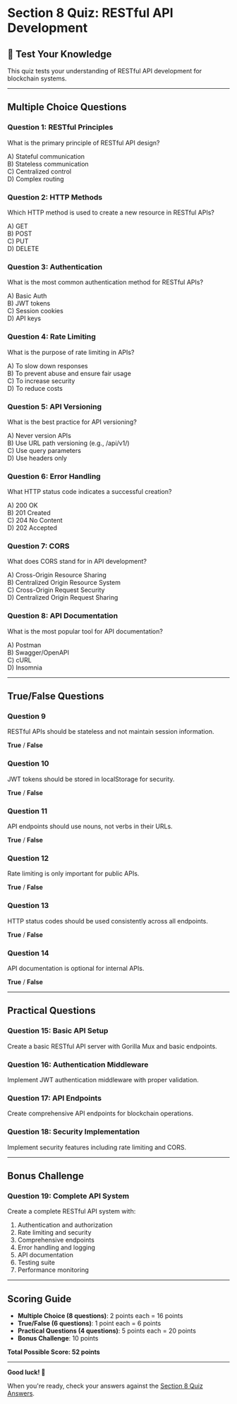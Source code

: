 # Section 8 Quiz: RESTful API Development

## 📝 Test Your Knowledge

This quiz tests your understanding of RESTful API development for blockchain systems.

---

## **Multiple Choice Questions**

### **Question 1: RESTful Principles**
What is the primary principle of RESTful API design?

A) Stateful communication  
B) Stateless communication  
C) Centralized control  
D) Complex routing

### **Question 2: HTTP Methods**
Which HTTP method is used to create a new resource in RESTful APIs?

A) GET  
B) POST  
C) PUT  
D) DELETE

### **Question 3: Authentication**
What is the most common authentication method for RESTful APIs?

A) Basic Auth  
B) JWT tokens  
C) Session cookies  
D) API keys

### **Question 4: Rate Limiting**
What is the purpose of rate limiting in APIs?

A) To slow down responses  
B) To prevent abuse and ensure fair usage  
C) To increase security  
D) To reduce costs

### **Question 5: API Versioning**
What is the best practice for API versioning?

A) Never version APIs  
B) Use URL path versioning (e.g., /api/v1/)  
C) Use query parameters  
D) Use headers only

### **Question 6: Error Handling**
What HTTP status code indicates a successful creation?

A) 200 OK  
B) 201 Created  
C) 204 No Content  
D) 202 Accepted

### **Question 7: CORS**
What does CORS stand for in API development?

A) Cross-Origin Resource Sharing  
B) Centralized Origin Resource System  
C) Cross-Origin Request Security  
D) Centralized Origin Request Sharing

### **Question 8: API Documentation**
What is the most popular tool for API documentation?

A) Postman  
B) Swagger/OpenAPI  
C) cURL  
D) Insomnia

---

## **True/False Questions**

### **Question 9**
RESTful APIs should be stateless and not maintain session information.

**True** / **False**

### **Question 10**
JWT tokens should be stored in localStorage for security.

**True** / **False**

### **Question 11**
API endpoints should use nouns, not verbs in their URLs.

**True** / **False**

### **Question 12**
Rate limiting is only important for public APIs.

**True** / **False**

### **Question 13**
HTTP status codes should be used consistently across all endpoints.

**True** / **False**

### **Question 14**
API documentation is optional for internal APIs.

**True** / **False**

---

## **Practical Questions**

### **Question 15: Basic API Setup**
Create a basic RESTful API server with Gorilla Mux and basic endpoints.

### **Question 16: Authentication Middleware**
Implement JWT authentication middleware with proper validation.

### **Question 17: API Endpoints**
Create comprehensive API endpoints for blockchain operations.

### **Question 18: Security Implementation**
Implement security features including rate limiting and CORS.

---

## **Bonus Challenge**

### **Question 19: Complete API System**
Create a complete RESTful API system with:
1. Authentication and authorization
2. Rate limiting and security
3. Comprehensive endpoints
4. Error handling and logging
5. API documentation
6. Testing suite
7. Performance monitoring

---

## **Scoring Guide**

- **Multiple Choice (8 questions)**: 2 points each = 16 points
- **True/False (6 questions)**: 1 point each = 6 points
- **Practical Questions (4 questions)**: 5 points each = 20 points
- **Bonus Challenge**: 10 points

**Total Possible Score: 52 points**

---

**Good luck! 🚀**

When you're ready, check your answers against the [Section 8 Quiz Answers](./answers.md).
